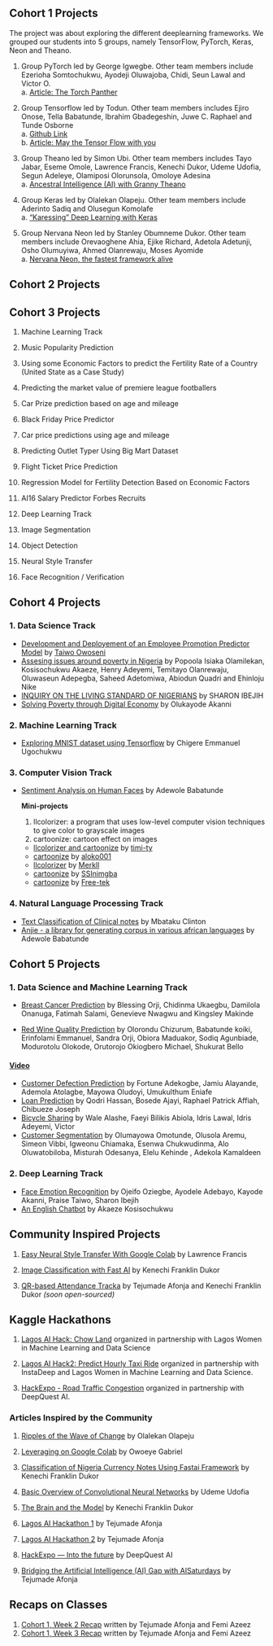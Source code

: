 ## Cohort 1 Projects

The project was about exploring the different deeplearning frameworks. We grouped our students into 5 groups, namely TensorFlow, PyTorch, Keras, Neon and Theano.

1. Group PyTorch led by George Igwegbe. Other team members include Ezerioha Somtochukwu, Ayodeji Oluwajoba, Chidi, Seun Lawal and Victor O.\
a. [Article: The Torch Panther](https://medium.com/fbdevclagos/ai6-the-torch-panther-38a778ae8962?)

2. Group Tensorflow  led by Todun. Other team members includes Ejiro Onose, Tella Babatunde, Ibrahim Gbadegeshin, Juwe C. Raphael and Tunde Osborne \
 a. [Github Link](https://github.com/todun/deep-frameworks-explore/tree/master/tensorflow)\
 b. [Article: May the Tensor Flow with you](https://medium.com/ai-saturdays/aisaturdaylagos-may-the-tensor-flow-with-you-5cdcaad1ddc3)

3. Group Theano led by Simon Ubi. Other team members includes Tayo Jabar, Eseme Omole, Lawrence Francis, Kenechi Dukor, Udeme Udofia, Segun Adeleye, Olamiposi Olorunsola, Omoloye Adesina  \
a. [Ancestral Intelligence (AI) with Granny Theano](https://medium.com/ai-saturdays/aisaturdaylagos-ancestral-intelligence-ai-with-granny-theano-fc70ea2e6a7c)

4. Group Keras led by Olalekan Olapeju. Other team members include Aderinto Sadiq and Olusegun Komolafe\
a. [“Karessing” Deep Learning with Keras](https://medium.com/ai-saturdays/aisaturdaylagos-karessing-deep-learning-with-keras-1e9b96d2d013)

5. Group Nervana Neon led by Stanley Obumneme Dukor. Other team members include Orevaoghene Ahia, Ejike Richard, Adetola Adetunji, Osho Olumuyiwa, Ahmed Olanrewaju, Moses Ayomide\
a. [Nervana Neon, the fastest framework alive](https://medium.com/ai-saturdays/aisaturdaylagos-nervana-neon-the-fastest-framework-alive-77e69385ed78)


## Cohort 2 Projects

## Cohort 3 Projects

1. Machine Learning Track

1. Music Popularity Prediction
2.  Using some Economic Factors to predict the Fertility Rate of a Country (United State as a Case Study)
3. Predicting the market value of premiere league footballers
4. Car Prize prediction based on age and mileage
5. Black Friday Price Predictor
6. Car price predictions using age and mileage
7. Predicting Outlet Typer Using Big Mart Dataset
8. Flight Ticket Price Prediction
9. Regression Model for Fertility Detection Based on Economic Factors
10. AI16 Salary Predictor Forbes Recruits

2. Deep Learning Track

1. Image Segmentation
2. Object Detection
3. Neural Style Transfer
4. Face Recognition / Verification

## Cohort 4 Projects

### 1. Data Science Track
- [Development and Deployement of an Employee Promotion Predictor Model](http://promotion-model.herokuapp.com) by [Taiwo Owoseni](http://twitter.com/thayehas)
- [Assesing issues around poverty in Nigeria](https://github.com/popoolaio/Poverty-in-Nigeria) by Popoola Isiaka Olamilekan, Kosisochukwu Akaeze, Henry Adeyemi, Temitayo Olanrewaju, Oluwaseun Adepegba, Saheed Adetomiwa, Abiodun Quadri and Ehinloju Nike
- [INQUIRY ON THE LIVING STANDARD OF NIGERIANS](https://github.com/sharonibejih/AI-SATURDAY-PROJECT/blob/master/Project%20Analysis.ipynb) by SHARON IBEJIH
- [Solving Poverty through Digital Economy](https://github.com/kayodeakanni/Forthinkn) by Olukayode Akanni
### 2. Machine Learning Track
- [Exploring MNIST dataset using Tensorflow](https://github.com/Euchigere/Mnist-TensorFlow) by Chigere Emmanuel Ugochukwu
### 3. Computer Vision Track
- [Sentiment Analysis on Human Faces](http://github.com/Free-tek/Sentiment_Analysis_For_Human_Face) by Adewole Babatunde


    **Mini-projects**
     1. llcolorizer: a program that uses low-level computer vision techniques to give color to grayscale images
     2. cartoonize: cartoon effect on images
     - [llcolorizer and cartoonize](https://github.com/timi-ty/MiniCV) by [timi-ty](https://github.com/timi-ty)
     - [cartoonize](https://github.com/aloko001/Cartoonize) by [aloko001](https://github.com/aloko001)
     - [llcolorizer](https://github.com/Merkll/llcolorizer) by [Merkll](https://github.com/Merkll)
     - [cartoonize](https://github.com/SSInimgba/Computer_Vision/blob/master/Cartoonize_an_Image.ipynb) by [SSInimgba](https://github.com/SSInimgba)
     - [cartoonize](https://github.com/Free-tek/Image-Cartoonizer-Computer-Vision/blob/master/Cartoonizer.ipynb) by [Free-tek](https://github.com/Free-tek)

### 4. Natural Language Processing Track
- [Text Classification of Clinical notes](http://github.com/itsclint/Dasha) by Mbataku Clinton
- [Anjie - a library for generating corpus in various african languages](http://github.com/Free-tek/Anjie_local_language_corpus_generator) by Adewole Babatunde

## Cohort 5 Projects

### 1. Data Science and Machine Learning Track
- [Breast Cancer Prediction](https://docs.google.com/presentation/d/1YFAjJcnwV5khvXEQjQ4cmcfPlpI-Rbt4/edit#slide=id.p1) by Blessing Orji, Chidinma Ukaegbu, Damilola Onanuga, Fatimah Salami, Genevieve Nwagwu and Kingsley Makinde

- [Red Wine Quality Prediction](https://drive.google.com/file/d/10h-F1FxfEZmZT6kvZc_aNoAvJ7CNf-hD/view) by Olorondu Chizurum, Babatunde koiki, Erinfolami Emmanuel, Sandra Orji, Obiora Maduakor, Sodiq Agunbiade, Modurotolu Olokode, Orutorojo Okiogbero Michael, Shukurat Bello

#### [Video](https://www.youtube.com/watch?v=DEumopgqjB8)
- [Customer Defection Prediction](https://docs.google.com/presentation/d/178wAFqr_P3OAcbvLBIlN9OU6uejP7HzcGlwdHRj_imE/edit?usp=sharing) by Fortune Adekogbe, Jamiu Alayande, Ademola Atolagbe, Mayowa Oludoyi, Umukulthum Eniafe
- [Loan Prediction](https://docs.google.com/presentation/d/1GjwqixzuBEHBH9uAQoEanI_ywheRexZk7yah6A_D_V0/edit#slide=id.gc6f90357f_0_9) by Qodri Hassan, Bosede Ajayi, Raphael Patrick Affiah, Chibueze Joseph
- [Bicycle Sharing](https://docs.google.com/presentation/d/1_L4842lHremgFJWuHBoEOEHphvEGN7BnFS46Wylx3fw/edit?usp=sharing) by Wale Alashe, Faeyi Bilikis Abiola, Idris Lawal, Idris Adeyemi, Victor
- [Customer Segmentation](https://docs.google.com/presentation/d/1GjwqixzuBEHBH9uAQoEanI_ywheRexZk7yah6A_D_V0/edit#slide=id.gc6f90357f_0_9) by Olumayowa Omotunde, Olusola Aremu, Simeon Vibbi, Igweonu Chiamaka, Esenwa Chukwudinma, Alo Oluwatobiloba, Misturah Odesanya, Elelu Kehinde , Adekola Kamaldeen

### 2. Deep Learning Track
- [Face Emotion Recognition](https://github.com/AI6DLProject/Facial-emotion-classifier/blob/master/Ai6_Facial_Expression_Recognition_Project_Presentation_Slides.pptx) by Ojeifo Oziegbe, Ayodele Adebayo, Kayode Akanni, Praise Taiwo, Sharon Ibejih
- [An English Chatbot](https://github.com/kosi-so/Simple-Chatbot-with-Pytorch) by Akaeze Kosisochukwu


## Community Inspired Projects
1. [Easy Neural Style Transfer With Google Colab](https://medium.com/@lawrencedikeu/easy-neural-style-transfer-with-google-colab-a3264789d6ed) by Lawrence Francis

2. [Image Classification with Fast AI](https://medium.com/@kennydukor/image-classification-with-fast-ai-at-last-something-that-works-with-little-effort-56d3abe7c542) by Kenechi Franklin Dukor

3. [QR-based Attendance Tracka](http://#) by Tejumade Afonja and Kenechi Franklin Dukor _(soon open-sourced)_

## Kaggle Hackathons
1. [Lagos AI Hack: Chow Land](https://www.kaggle.com/c/lagos-ai-hackathon) organized in partnership with Lagos Women in Machine Learning and Data Science 

2. [Lagos AI Hack2: Predict Hourly Taxi Ride](https://www.kaggle.com/c/lagosaihackathon) organized in partnership with InstaDeep and Lagos Women in Machine Learning and Data Science.  

3. [HackExpo -  Road Traffic Congestion](https://www.kaggle.com/c/hackexpo2018) organized in partnership with DeepQuest AI.


### Articles Inspired by the Community
1. [Ripples of the Wave of Change](https://medium.com/ai-saturdays/ripples-of-the-wave-of-change-95178e728d0b) by Olalekan Olapeju

2. [Leveraging on Google Colab](https://medium.com/ai-saturdays/aisaturdaylagos-leveraging-on-google-colab-313bab053603) by Owoeye Gabriel

3. [Classification of Nigeria Currency Notes Using Fastai Framework](https://medium.com/ai-saturdays/aisaturdaylagos-classification-of-nigeria-currency-notes-using-fastai-framework-2fdcedc174e0) by Kenechi Franklin Dukor

4. [Basic Overview of Convolutional Neural Networks](https://medium.com/dataseries/basic-overview-of-convolutional-neural-network-cnn-4fcc7dbb4f17?) by Udeme Udofia

5. [The Brain and the Model](https://medium.com/@kennydukor/the-brain-and-the-model-c82ff48f9867) by Kenechi Franklin Dukor

6. [Lagos AI Hackathon 1](https://medium.com/ai-saturdays/aisaturdaylagos-lagosaihack-8479b3f53169) by Tejumade Afonja

7. [Lagos AI Hackathon 2](https://medium.com/ai-saturdays-lagos-articles/lagos-ai-hackathon-lagosaihack-2nd-edition-d4258c662d51) by Tejumade Afonja

8. [HackExpo — Into the future](https://deepquestai.com/HackExpo/) by DeepQuest AI

9. [Bridging the Artificial Intelligence (AI) Gap with AISaturdays](https://medium.com/ai-saturdays/bridging-the-artificial-intelligence-ai-gaps-with-ai6-9a5cf0b910f8) by Tejumade Afonja


## Recaps on Classes
1. [Cohort 1, Week 2 Recap](https://medium.com/ai-saturdays/aisaturdaylagos-recap-on-week-2-8bf253802796) written by Tejumade Afonja and Femi Azeez
2. [Cohort 1, Week 3 Recap](https://medium.com/ai-saturdays/aisaturdaylagos-recap-on-week-3-b463396f2140) written by Tejumade Afonja and Femi Azeez

